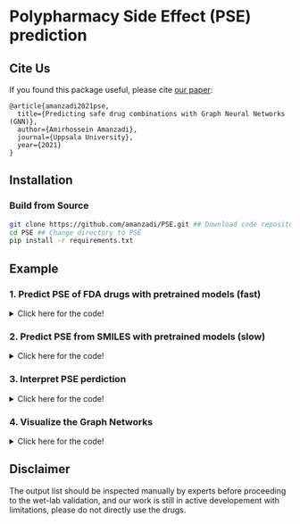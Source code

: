# Polypharmacy Side Effect (PSE) prediction



## Cite Us

If you found this package useful, please cite [our paper](http://urn.kb.se/resolve?urn=urn:nbn:se:uu:diva-446691):
```
@article{amanzadi2021pse,
  title={Predicting safe drug combinations with Graph Neural Networks (GNN)},
  author={Amirhossein Amanzadi},
  journal={Uppsala University},
  year={2021}
}
```
## Installation

### Build from Source

```bash
git clone https://github.com/amanzadi/PSE.git ## Download code repository
cd PSE ## Change directory to PSE
pip install -r requirements.txt
```

## Example

### 1. Predict PSE of FDA drugs with pretrained models (fast)

<details>
  <summary>Click here for the code!</summary>

``` python
from PSE import utils, model

# return the FDA approved drug dictionary
fda_drug = utils.fda_drugs_name(all)

# extracts the corespondin Gene-Side effect (GSE) graphs
g1 = utils.gse_graph(fda_drugs['drug1'])
g2 = utils.gse_graph(fda_drugs['drug2'])

# loads the pretraoned SiGCN model
pse_model = model.load_sigcn()
```
</details>  

### 2. Predict PSE from SMILES with pretrained models (slow)

<details>
  <summary>Click here for the code!</summary>

``` python
from PSE import utils, model

# return the FDA approved drug dictionary
fda_drug = utils.fda_drugs_name(all)

# extracts the corespondin Gene-Side effect (GSE) graphs
g1 = utils.gse_graph(fda_drugs['drug1'])
g2 = utils.gse_graph(fda_drugs['drug2'])

# loads the pretraoned SiGCN model
pse_model = model.load_sigcn()
```
</details>

### 3. Interpret PSE perdiction

<details>
  <summary>Click here for the code!</summary>
  
``` python
from PSE import utils, model

# return the FDA approved drug dictionary
fda_drug = utils.fda_drugs_name(all)

# extracts the corespondin Gene-Side effect (GSE) graphs
g1 = utils.gse_graph(fda_drugs['drug1'])
g2 = utils.gse_graph(fda_drugs['drug2'])

# loads the pretraoned SiGCN model
pse_model = model.load_sigcn()
```
</details>

### 4. Visualize the Graph Networks

<details>
  <summary>Click here for the code!</summary>

``` python
from PSE import utils, model

# return the FDA approved drug dictionary
fda_drug = utils.fda_drugs_name(all)

# extracts the corespondin Gene-Side effect (GSE) graphs
g1 = utils.gse_graph(fda_drugs['drug1'])
g2 = utils.gse_graph(fda_drugs['drug2'])

# loads the pretraoned SiGCN model
pse_model = model.load_sigcn()
```
</details>

## Disclaimer
The output list should be inspected manually by experts before proceeding to the wet-lab validation, and our work is still in active developement with limitations, please do not directly use the drugs.
